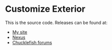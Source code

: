 # Customize Exterior
This is the source code. Releases can be found at:
* [My site](http://spacechase0.com/mods/stardew-valley/carry-chest/)
* [Nexus](http://www.nexusmods.com/stardewvalley/mods/1333/?)
* [Chucklefish forums](http://community.playstarbound.com/resources/carry-chest.4851/)
